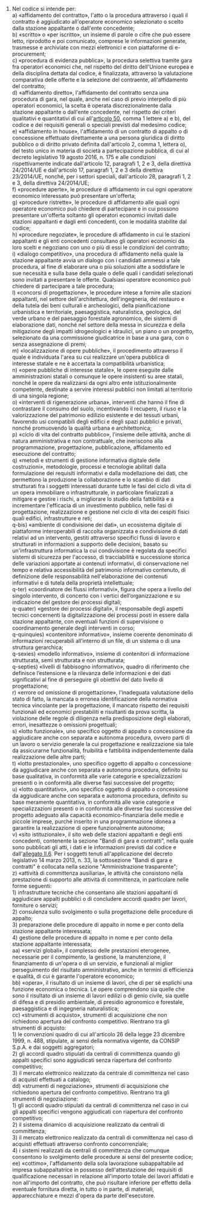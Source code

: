 1. Nel codice si intende per:<br>a) «affidamento del contratto», l'atto o la procedura attraverso i quali il contratto è aggiudicato all'operatore economico selezionato o scelto dalla stazione appaltante o dall'ente concedente;<br>b) «scritto» o «per iscritto», un insieme di parole o cifre che può essere letto, riprodotto e poi comunicato, comprese le informazioni generate, trasmesse e archiviate con mezzi elettronici e con piattaforme di e-procurement;<br>c) «procedura di evidenza pubblica», la procedura selettiva tramite gara fra operatori economici che, nel rispetto del diritto dell'Unione europea e della disciplina dettata dal codice, è finalizzata, attraverso la valutazione comparativa delle offerte e la selezione del contraente, all'affidamento del contratto;<br>d) «affidamento diretto», l'affidamento del contratto senza una procedura di gara, nel quale, anche nel caso di previo interpello di più operatori economici, la scelta è operata discrezionalmente dalla stazione appaltante o dall'ente concedente, nel rispetto dei criteri qualitativi e quantitativi di cui all'[articolo 50](/index.html?article=articolo-50&version=1), comma 1 lettere a) e b), del codice e dei requisiti generali o speciali previsti dal medesimo codice;<br>e) «affidamento in house», l'affidamento di un contratto di appalto o di concessione effettuato direttamente a una persona giuridica di diritto pubblico o di diritto privato definita dall'articolo 2, comma 1, lettera o), del testo unico in  materia di società a partecipazione pubblica, di cui al decreto legislativo 19 agosto 2016, n. 175 e alle condizioni rispettivamente indicate dall'articolo 12, paragrafi 1, 2 e 3, della direttiva 24/2014/UE e dall'articolo 17, paragrafi 1, 2 e 3 della direttiva 23/2014/UE, nonché, per i settori speciali, dall'articolo 28, paragrafi 1, 2 e 3, della direttiva 24/2014/UE;<br>f) «procedure aperte», le procedure di affidamento in cui ogni operatore economico interessato può presentare un'offerta;<br>g) «procedure ristrette», le procedure di affidamento alle quali ogni operatore economico può chiedere di partecipare e in cui possono presentare un'offerta soltanto gli operatori economici invitati dalle stazioni appaltanti e dagli enti concedenti, con le modalità stabilite dal codice;<br>h) «procedure negoziate», le procedure di affidamento in cui le stazioni appaltanti e gli enti concedenti consultano gli operatori economici da loro scelti e negoziano con uno o più di essi le condizioni del contratto;<br>i) «dialogo competitivo», una procedura di affidamento nella quale la stazione appaltante avvia un dialogo con i candidati ammessi a tale procedura, al fine di elaborare una o più soluzioni atte a soddisfare le sue necessità e sulla base della quale o delle quali i candidati selezionati sono invitati a presentare le offerte. Qualsiasi operatore economico può chiedere di partecipare a tale procedura;<br>l) «concorsi di progettazione», le procedure intese a fornire alle stazioni appaltanti, nel settore dell'architettura, dell'ingegneria, del restauro e della tutela dei beni culturali e archeologici, della pianificazione urbanistica e territoriale, paesaggistica, naturalistica, geologica, del verde urbano e del paesaggio forestale agronomico, dei sistemi di elaborazione dati, nonché nel settore della messa in sicurezza e della mitigazione degli impatti idrogeologici e idraulici, un piano o un progetto, selezionato da una commissione giudicatrice in base a una gara, con o senza assegnazione di premi;<br>m) «localizzazione di opere pubbliche», il procedimento attraverso il quale è individuata l'area su cui realizzare un'opera pubblica di interesse statale e ne è accertata la compatibilità urbanistica;<br>n) «opere pubbliche di interesse statale», le opere eseguite dalle amministrazioni statali o comunque le opere insistenti su aree statali, nonché le opere da realizzarsi da ogni altro  ente istituzionalmente competente, destinate a servire interessi pubblici non limitati al territorio di una singola regione;<br>o) «interventi di rigenerazione urbana», interventi che hanno il fine di contrastare il consumo del suolo, incentivando il recupero, il riuso e la valorizzazione del patrimonio edilizio esistente e dei tessuti urbani, favorendo usi compatibili degli edifici e degli spazi pubblici e privati, nonché promuovendo la qualità urbana  e architettonica;<br>p) «ciclo di vita del contratto pubblico», l'insieme delle attività, anche di natura amministrativa e non contrattuale, che ineriscono alla programmazione, progettazione, pubblicazione, affidamento ed esecuzione del contratto;<br>q) «metodi e strumenti di gestione informativa digitale delle costruzioni», metodologie, processi e tecnologie abilitati dalla formulazione dei requisiti informativi e dalla modellazione dei dati, che permettono la produzione la collaborazione e lo scambio di dati strutturati fra i soggetti interessati durante tutte le fasi del ciclo di vita di un opera immobiliare o infrastrutturale, in particolare finalizzati a mitigare e gestire i rischi, a migliorare lo studio della fattibilità e a incrementare l'efficacia di un investimento pubblico, nelle fasi di progettazione, realizzazione e gestione nel ciclo di vita dei cespiti fisici quali edifici, infrastrutture e reti;<br>q-bis) «ambiente di condivisione dei dati», un ecosistema digitale di piattaforme interoperabili di raccolta organizzata e condivisione di dati relativi ad un intervento, gestiti attraverso specifici flussi di lavoro e strutturati in informazioni a supporto delle decisioni, basato su un'infrastruttura informatica la cui condivisione è regolata da specifici sistemi di sicurezza per l'accesso, di tracciabilità e successione storica delle variazioni apportate ai contenuti informativi, di conservazione nel tempo e relativa accessibilità del patrimonio informativo contenuto, di definizione delle responsabilità nell'elaborazione dei contenuti informativi e di tutela della proprietà intellettuale;<br>q-ter) «coordinatore dei flussi informativi», figura che opera a livello del singolo intervento, di concerto con i vertici dell’organizzazione e su indicazione del gestore dei processi digitali;<br>q-quater) «gestore dei processi digitali», il responsabile degli aspetti tecnici concernenti la digitalizzazione dei processi posti in essere dalla stazione appaltante, con eventuali funzioni di supervisione o coordinamento generale degli interventi in corso;<br>q-quinquies) «contenitore informativo», insieme coerente denominato di informazioni recuperabili all’interno di un file, di un sistema o di una struttura gerarchica;<br>q-sexies) «modello informativo», insieme di contenitori di informazione strutturata, semi strutturata e non strutturata;<br>q-septies) «livelli di fabbisogno informativo», quadro di riferimento che definisce l’estensione e la rilevanza delle informazioni e dei dati significativi al fine di perseguire gli obiettivi del dato livello di progettazione;<br>r) «errore od omissione di progettazione», l'inadeguata valutazione dello stato di fatto, la mancata o erronea identificazione della normativa tecnica vincolante per la progettazione, il mancato rispetto dei requisiti funzionali ed economici prestabiliti e risultanti da prova scritta, la violazione delle regole di diligenza nella predisposizione degli elaborati, errori, inesattezze o omissioni progettuali;<br>s) «lotto funzionale», uno specifico oggetto di appalto o concessione da aggiudicare anche con separata e autonoma procedura, ovvero parti di un lavoro o servizio generale la cui progettazione e realizzazione sia tale da assicurarne funzionalità, fruibilità e fattibilità indipendentemente dalla realizzazione delle altre parti;<br>t) «lotto prestazionale», uno specifico oggetto di appalto o concessione da aggiudicare anche con separata e autonoma procedura, definito su base qualitativa, in conformità alle varie categorie e specializzazioni presenti o in conformità alle  diverse  fasi successive del progetto;<br>u) «lotto quantitativo», uno specifico oggetto di  appalto o concessione da aggiudicare anche con separata e autonoma procedura, definito su base meramente quantitativa, in conformità alle varie categorie e specializzazioni presenti o in conformità alle diverse fasi successive del progetto adeguato alla capacità economico-finanziaria delle medie e piccole imprese, purché inserito in una programmazione idonea a garantire la realizzazione di opere funzionalmente autonome;<br>v) «sito istituzionale», il sito web delle stazioni appaltanti e degli enti concedenti, contenente la sezione "Bandi di gara e contratti", nella quale sono pubblicati gli atti, i dati e le informazioni previsti dal codice e dall'[allegato II.6](/index.html?section=attachment-2-6&version=1). Per i soggetti tenuti all'applicazione del decreto legislativo 14 marzo 2013, n. 33, la sottosezione "Bandi di gara e contratti" è collocata nella sezione "Amministrazione trasparente";<br>z) «attività di committenza ausiliaria», le attività che consistono nella prestazione di supporto alle attività di committenza, in particolare nelle forme seguenti:<br>1) infrastrutture tecniche che consentano alle stazioni appaltanti di aggiudicare appalti pubblici o di concludere accordi quadro per lavori, forniture o servizi;<br>2) consulenza sullo svolgimento o sulla progettazione delle procedure di appalto;<br>3) preparazione delle procedure di appalto in nome e per conto della stazione appaltante interessata;<br>4) gestione delle procedure di appalto in nome e per conto della stazione appaltante interessata;<br>aa) «servizi globali», il complesso delle prestazioni eterogenee, necessarie per il compimento, la gestione, la manutenzione, il finanziamento di un'opera o di un servizio, e funzionali al miglior perseguimento del risultato amministrativo, anche in termini di efficienza e qualità, di cui è garante l'operatore economico;<br>bb) «opera», il risultato di un insieme di lavori, che di per sé esplichi una funzione economica o tecnica. Le opere comprendono sia quelle che sono il risultato di un insieme di lavori edilizi o di genio civile, sia quelle di difesa e di presidio ambientale, di presidio agronomico e forestale, paesaggistica e di ingegneria naturalistica;<br>cc) «strumenti di acquisto», strumenti di acquisizione che non richiedono apertura del confronto competitivo. Rientrano tra gli strumenti di acquisto:<br>1) le convenzioni quadro di cui all'articolo 26 della legge 23 dicembre 1999, n. 488, stipulate, ai sensi della normativa vigente, da CONSIP S.p.A. e dai soggetti aggregatori;<br>2) gli accordi quadro stipulati da centrali di committenza quando gli appalti specifici sono aggiudicati senza riapertura del confronto competitivo;<br>3) il mercato elettronico realizzato da centrale di committenza nel caso di acquisti effettuati a catalogo;<br>dd) «strumenti di negoziazione», strumenti di acquisizione che richiedono apertura del confronto competitivo. Rientrano tra gli strumenti di negoziazione:<br>1) gli accordi quadro stipulati da centrali di committenza nel caso in cui gli appalti specifici vengono aggiudicati con riapertura del confronto competitivo;<br>2) il sistema dinamico di acquisizione realizzato da centrali di committenza;<br>3) il mercato elettronico realizzato da centrali di committenza nel caso di acquisti effettuati attraverso confronto concorrenziale;<br>4) i sistemi realizzati da centrali di committenza che comunque consentono lo svolgimento delle procedure ai sensi del presente codice;<br>ee) «cottimo», l'affidamento della sola lavorazione subappaltabile ad impresa subappaltatrice in possesso dell'attestazione dei requisiti di qualificazione necessari in relazione all'importo totale dei lavori affidati e non all'importo del contratto, che può risultare inferiore per effetto della eventuale fornitura diretta, in tutto o in parte, di materiali, apparecchiature e mezzi d'opera da parte dell'esecutore.